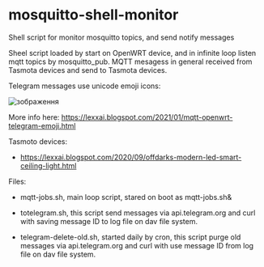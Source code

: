 # mosquitto-shell-monitor
Shell script for monitor mosquitto topics, and send notify messages

Sheel script loaded by start on OpenWRT device, and in infinite loop listen mqtt topics by mosquitto_pub. 
MQTT mesagess in general received from Tasmota devices and send to Tasmota devices.

Telegram messages use unicode emoji icons:

![зображення](https://user-images.githubusercontent.com/3278842/127754810-28c87610-4d7a-446d-aad5-f4920a3a6329.png)



More info here:
https://lexxai.blogspot.com/2021/01/mqtt-openwrt-telegram-emoji.html


Tasmoto devices:
- https://lexxai.blogspot.com/2020/09/offdarks-modern-led-smart-ceiling-light.html


Files: 
- mqtt-jobs.sh, main loop script, stared on boot as mqtt-jobs.sh&
- totelegram.sh,
  this script send messages via api.telegram.org and curl with saving message ID to log file on dav file system.

- telegram-delete-old.sh, started daily by cron,
  this script purge old messages via api.telegram.org and curl with use message ID from log file on dav file system.
